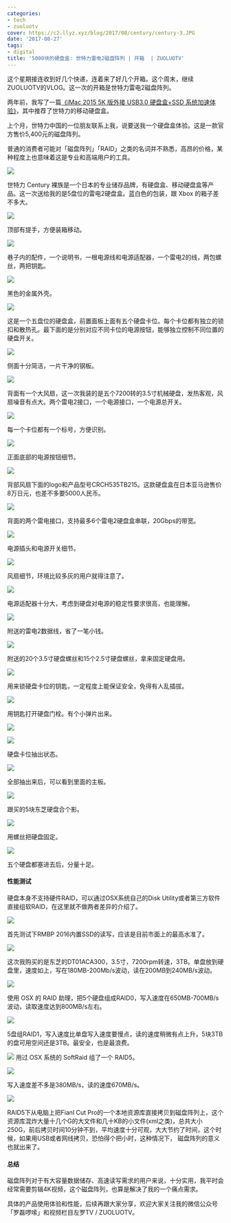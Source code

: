```yaml
---
categories:
- tech
- zuoluotv
cover: https://c2.llyz.xyz/blog/2017/08/century/century-3.JPG
date: '2017-08-27'
tags:
- digital
title: '5000块的硬盘盒: 世特力雷电2磁盘阵列 | 开箱  | ZUOLUOTV'
---
```



​这个星期接连收到好几个快递，连着来了好几个开箱。这个周末，继续ZUOLUOTV的VLOG。这一次的开箱是世特力雷电2磁盘阵列。

两年前，我写了一篇[《iMac 2015 5K 版外接 USB3.0 硬盘盒+SSD 系统加速体验》](https://luolei.org/imac-5k-external-usb-ssd-update/)，其中推荐了世特力的移动硬盘盒。

上个月，世特力中国的一位朋友联系上我，说要送我一个硬盘盒体验。这是一款官方售价5,400元的磁盘阵列。

普通的消费者可能对「磁盘阵列」「RAID」之类的名词并不熟悉，高昂的价格，某种程度上也意味着这是专业和高端用户的工具。

![](https://c2.llyz.xyz/blog/2017/08/century/century-1.JPG)

世特力 Century 裸族是一个日本的专业储存品牌，有硬盘盒、移动硬盘盒等产品。这一次送给我的是5盘位的雷电2硬盘盒。蓝白色的包装，跟 Xbox 的箱子差不多大。

![](https://c2.llyz.xyz/blog/2017/08/century/century-2.JPG)

顶部有提手，方便装箱移动。

![](https://c2.llyz.xyz/blog/2017/08/century/century-8.JPG)

巷子内的配件，一个说明书，一根电源线和电源适配器，一个雷电2的线，两包螺丝，两把钥匙。

![](https://c2.llyz.xyz/blog/2017/08/century/century-3.JPG)

黑色的金属外壳。

![](https://c2.llyz.xyz/blog/2017/08/century/century-7.JPG)

这是一个五盘位的硬盘盒，前置面板上面有五个硬盘卡位。每个卡位都有独立的锁扣和散热孔。最下面的是分别对应不同卡位的电源按钮，能够独立控制不同位置的硬盘开关。

![](https://c2.llyz.xyz/blog/2017/08/century/century-4.JPG)

侧面十分简洁，一片干净的钢板。

![](https://c2.llyz.xyz/blog/2017/08/century/century-5.JPG)

背面有一个大风扇，这一次我装的是五个7200转的3.5寸机械硬盘，发热客观，风扇噪音有点大。两个雷电2接口，一个电源接口，一个电源总开关。

![](https://c2.llyz.xyz/blog/2017/08/century/century-15.JPG)

每一个卡位都有一个标号，方便识别。

![](https://c2.llyz.xyz/blog/2017/08/century/century-16.JPG)

正面底部的电源按钮细节。

![](https://c2.llyz.xyz/blog/2017/08/century/century-17.JPG)

背部风扇下面的logo和产品型号CRCH535TB215。这款硬盘盒在日本亚马逊售价8万日元，也差不多要5000人民币。

![](https://c2.llyz.xyz/blog/2017/08/century/century-18.JPG)

背面的两个雷电接口，支持最多6个雷电2硬盘盒串联，20Gbps的带宽。

![](https://c2.llyz.xyz/blog/2017/08/century/century-20.JPG)

电源插头和电源开关细节。

![](https://c2.llyz.xyz/blog/2017/08/century/century-21.JPG)

风扇细节，环境比较多灰的用户就得注意了。

![](https://c2.llyz.xyz/blog/2017/08/century/century-10.JPG)

电源适配器十分大，考虑到硬盘对电源的稳定性要求很高，也能理解。

![](https://c2.llyz.xyz/blog/2017/08/century/century-11.JPG)

附送的雷电2数据线，省了一笔小钱。

![](https://c2.llyz.xyz/blog/2017/08/century/century-12.JPG)

附送的20个3.5寸硬盘螺丝和15个2.5寸硬盘螺丝，拿来固定硬盘用。

![](https://c2.llyz.xyz/blog/2017/08/century/century-13.JPG)

用来锁硬盘卡位的钥匙，一定程度上能保证安全，免得有人乱插拔。

![](https://c2.llyz.xyz/blog/2017/08/century/century-22.JPG)

用钥匙打开硬盘门栓。有个小弹片出来。

![](https://c2.llyz.xyz/blog/2017/08/century/century-23.JPG)

![](https://c2.llyz.xyz/blog/2017/08/century/century-25.JPG)

硬盘卡位抽出状态。

![](https://c2.llyz.xyz/blog/2017/08/century/century-26.JPG)

全部抽出来后，可以看到里面的主板。

![](https://c2.llyz.xyz/blog/2017/08/century/century-27.JPG)

跟买的5块东芝硬盘合个影。

![](https://c2.llyz.xyz/blog/2017/08/century/century-28.JPG)

用螺丝把硬盘固定。

![](https://c2.llyz.xyz/blog/2017/08/century/century-29.JPG)

五个硬盘都塞进去后，分量十足。

#### 性能测试

硬盘本身不支持硬件RAID，可以通过OSX系统自己的Disk Utility或者第三方软件直接组软RAID，在这里就不做两者差异的介绍了。

![](https://c2.llyz.xyz/blog/2017/08/century/century-speed-4.png)

首先测试下RMBP 2016内置SSD的读写，应该是目前市面上的最高水准了。

![](https://c2.llyz.xyz/blog/2017/08/century/century-speed-6.png)

这次我购买的是东芝的DT01ACA300，3.5寸，7200rpm转速，3TB。单盘放到硬盘里，速度如上，写在180MB-200Mb/s波动，读在200MB到240MB/s波动。

![](https://c2.llyz.xyz/blog/2017/08/century/century-speed-5.png)

使用 OSX 的 RAID 助理，把5个硬盘组成RAID0，写入速度在650MB-700MB/s波动，读取速度达到800MB/s左右。

![](https://c2.llyz.xyz/blog/2017/08/century/century-speed-6.png)

5盘组RAID1，写入速度比单盘写入速度要慢点，读的速度稍微有点上升，5块3TB的盘可用空间还是3TB。最安全，也是最浪费。

![](https://c2.llyz.xyz/blog/2017/08/century/century-speed-1.png) 用过 OSX 系统的 SoftRaid 组了一个 RAID5。

![](https://c2.llyz.xyz/blog/2017/08/century/century-speed-7.png)

写入速度差不多是380MB/s，读的速度670MB/s。

![](https://c2.llyz.xyz/blog/2017/08/century/century-speed-3.jpg)

RAID5下从电脑上把Fianl Cut Pro的一个本地资源库直接拷贝到磁盘阵列上，这个资源库混炸大量十几个G的大文件和几十KB的小文件(xml之类)，总共大小250G，前后拷贝时间10分钟不到，平均速度十分可观，大大节约了时间，这个时候，如果用USB或者网线拷贝，恐怕得个把小时，这种情况下， 磁盘阵列的意义也就出来了。

#### 总结

磁盘阵列对于有大容量数据储存、高速读写需求的用户来说，十分实用，我平时会经常需要剪辑4K视频，这个磁盘阵列，也算是解决了我的一个痛点需求。

具体的产品使用体验和性能，后续再跟大家分享，欢迎大家关注我的微信公众号「罗磊啰嗦」和视频栏目左罗TV / ZUOLUOTV。
